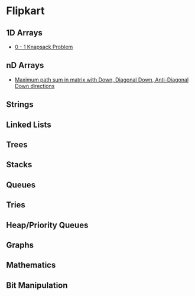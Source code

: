 # Flipkart

## 1D Arrays

* [0 - 1 Knapsack Problem](../problem-solutions/1d-array-problems/0-1-knapsack-problem.md)

## nD Arrays

* [Maximum path sum in matrix with Down, Diagonal Down, Anti-Diagonal Down directions](../problem-solutions/2d-array-problems/maximum-path-sum-in-matrix-with-down-diagonal-down-anti-diagonal-down-directions.md)

## Strings

## Linked Lists

## Trees

## Stacks

## Queues

## Tries

## Heap/Priority Queues

## Graphs

## Mathematics

## Bit Manipulation





